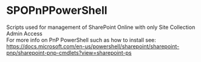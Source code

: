 # SPOPnPPowerShell
Scripts used for management of SharePoint Online with only Site Collection Admin Access<br>
For more info on PnP PowerShell such as how to install see:<br>
https://docs.microsoft.com/en-us/powershell/sharepoint/sharepoint-pnp/sharepoint-pnp-cmdlets?view=sharepoint-ps
